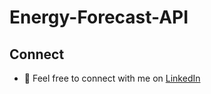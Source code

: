 # Energy-Forecast-API
 
## Connect 
- 🔗 Feel free to connect with me on [LinkedIn](https://www.linkedin.com/in/labrijisaad/) 

